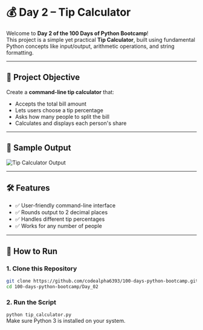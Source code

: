 # 💰 Day 2 – Tip Calculator

Welcome to **Day 2 of the 100 Days of Python Bootcamp**!  
This project is a simple yet practical **Tip Calculator**, built using fundamental Python concepts like input/output, arithmetic operations, and string formatting.

---

## 🎯 Project Objective

Create a **command-line tip calculator** that:
- Accepts the total bill amount
- Lets users choose a tip percentage
- Asks how many people to split the bill
- Calculates and displays each person's share

---

## 🧪 Sample Output
![Tip Calculator Output](images/tip_calculator.png)

---

## 🛠 Features

- ✅ User-friendly command-line interface
- ✅ Rounds output to 2 decimal places
- ✅ Handles different tip percentages
- ✅ Works for any number of people

---

## 🚀 How to Run

### 1. Clone this Repository

```bash
git clone https://github.com/codealpha6393/100-days-python-bootcamp.git
cd 100-days-python-bootcamp/Day_02
```
### 2. Run the Script  
   `python tip_calculator.py`  
   Make sure Python 3 is installed on your system.
